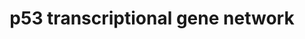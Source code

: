 ---
annotations:
- type: Pathway Ontology
  value: p53 signaling pathway
authors:
- Daisydx
- Diazflorese
- Egonw
- AlexanderPico
- Khanspers
description: The mechanisms underlying p53 tumor-suppressor function as gleaned from
  mouse models of genetic disruption to p53, its regulators and its targets (Kaiser
  2017).
last-edited: 2020-10-05
organisms:
- Homo sapiens
redirect_from:
- /index.php/Pathway:WP4963
- /instance/WP4963
schema-jsonld:
- '@context': https://schema.org/
  '@id': https://wikipathways.github.io/pathways/WP4963.html
  '@type': Dataset
  creator:
    '@type': Organization
    name: WikiPathways
  description: The mechanisms underlying p53 tumor-suppressor function as gleaned
    from mouse models of genetic disruption to p53, its regulators and its targets
    (Kaiser 2017).
  keywords:
  - SAT1
  - ULK2
  - SERPINB5
  - NOTCH1
  - THBS1
  - MIR34C
  - BTG2
  - MGMT
  - TIGAR
  - MIR200C
  - IRF9
  - DNA Repair
  - CCNG1
  - PML
  - SESN2
  - PMAIP1
  - LIF
  - TP53I3
  - SMR3B
  - GPX1
  - PRKAB1
  - BBC3
  - ULBP1
  - CDKN1A
  - p53 transcriptional regulation
  - Apoptosis
  - TRAF4
  - ULK1
  - ADORA2B
  - ZMAT3
  - RRM2B
  - TP53INP1
  - BAX
  - DRAM1
  - ERCC5
  - ACAD11
  - PTEN
  - ULBP2
  - POLH
  - XRCC5
  - Senescence
  - POLK
  - XPC
  - Ferroptosis
  - TME
  - SIVA1
  - MIR34A
  - MIR34B
  - ADGRB1
  - PERP
  - Cell Cycle Arrest
  - Invasion/Metastasis
  - FANCC
  - CPT1C
  - SERPINE1
  - GADD45A
  - ICAM1
  - ALDH4A1
  - PRKAB2
  - RPRM
  - FUCA1
  - PIDD1
  - CCL2
  - NCF2
  - TP53AIP1
  - Metabolism/Autophagy
  - MIR34B/C
  - MIR145
  - SLC2A1
  - DDB2
  - SESN1
  - YWHAB-208
  - MLH1
  - ISG15
  - TNFRSF10D
  - FAS
  - SLC7A11
  - Stem Cell Function
  - APAF1
  - NANOG
  - CX3CL1
  - MSH2
  - GLS2
  - IRF5
  license: CC0
  name: p53 transcriptional gene network
seo: CreativeWork
title: p53 transcriptional gene network
wpid: WP4963
---